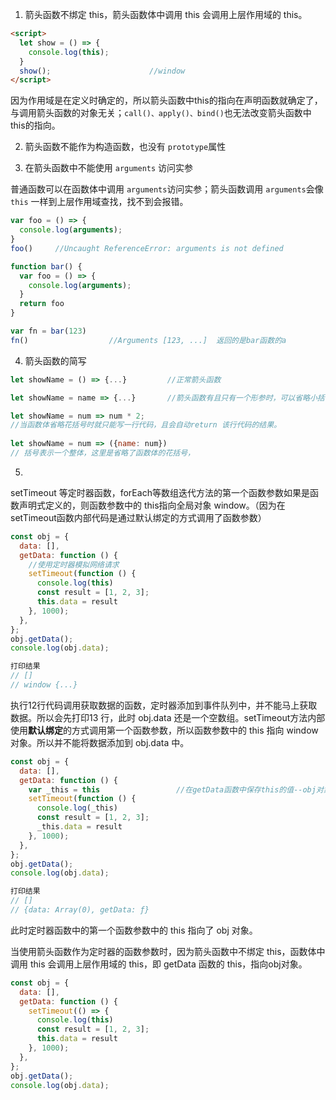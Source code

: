 



1. 箭头函数不绑定 this，箭头函数体中调用 this 会调用上层作用域的 this。

```html
<script>
  let show = () => {
    console.log(this);
  }
  show();                      //window
</script>
```

因为作用域是在定义时确定的，所以箭头函数中this的指向在声明函数就确定了，与调用箭头函数的对象无关；`call()、apply()、bind()`也无法改变箭头函数中 this的指向。



2. 箭头函数不能作为构造函数，也没有 `prototype`属性



3. 在箭头函数中不能使用 `arguments` 访问实参

普通函数可以在函数体中调用 `arguments`访问实参；箭头函数调用 `arguments`会像 `this` 一样到上层作用域查找，找不到会报错。

```js
var foo = () => {
  console.log(arguments);
}
foo()     //Uncaught ReferenceError: arguments is not defined
```

```js
function bar() {
  var foo = () => {
    console.log(arguments);
  }
  return foo
}

var fn = bar(123)
fn()                  //Arguments [123, ...]  返回的是bar函数的a
```





4. 箭头函数的简写

```js
let showName = () => {...}         //正常箭头函数

let showName = name => {...}       //箭头函数有且只有一个形参时，可以省略小括号

let showName = num => num * 2;                          
//当函数体省略花括号时就只能写一行代码，且会自动return 该行代码的结果。
                        
let showName = num => ({name: num})      
// 括号表示一个整体，这里是省略了函数体的花括号，      
```



5. 

setTimeout 等定时器函数，forEach等数组迭代方法的第一个函数参数如果是函数声明式定义的，则函数参数中的 this指向全局对象 window。（因为在 setTimeout函数内部代码是通过默认绑定的方式调用了函数参数）

```javascript
const obj = {
  data: [],
  getData: function () {
    //使用定时器模拟网络请求
    setTimeout(function () {
      console.log(this)
      const result = [1, 2, 3];
      this.data = result
    }, 1000);
  },
};
obj.getData();
console.log(obj.data);

打印结果
// []
// window {...}
```

执行12行代码调用获取数据的函数，定时器添加到事件队列中，并不能马上获取数据。所以会先打印13 行，此时 obj.data 还是一个空数组。setTimeout方法内部使用**默认绑定**的方式调用第一个函数参数，所以函数参数中的 this 指向 window 对象。所以并不能将数据添加到 obj.data 中。

```javascript
const obj = {
  data: [],
  getData: function () {
    var _this = this                 //在getData函数中保存this的值--obj对象
    setTimeout(function () {
      console.log(_this)              
      const result = [1, 2, 3];
      _this.data = result
    }, 1000);
  },
};
obj.getData();
console.log(obj.data);

打印结果
// []
// {data: Array(0), getData: ƒ}
```

此时定时器函数中的第一个函数参数中的 this 指向了 obj 对象。

当使用箭头函数作为定时器的函数参数时，因为箭头函数中不绑定 this，函数体中调用 this 会调用上层作用域的 this，即 getData 函数的 this，指向obj对象。

```js
const obj = {
  data: [],
  getData: function () {
    setTimeout(() => {
      console.log(this)
      const result = [1, 2, 3];
      this.data = result
    }, 1000);
  },
};
obj.getData();
console.log(obj.data);
```



